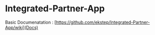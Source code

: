 # Integrated-Partner-App

Basic Documenatation : [https://github.com/ekstep/Integrated-Partner-App/wiki](Docs)
